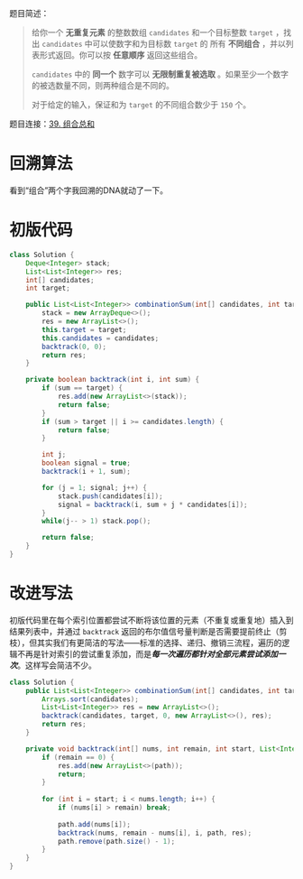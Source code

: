 题目简述：

> 给你一个 **无重复元素** 的整数数组 `candidates` 和一个目标整数 `target` ，找出 `candidates` 中可以使数字和为目标数 `target` 的 所有 **不同组合** ，并以列表形式返回。你可以按 **任意顺序** 返回这些组合。
>
> `candidates` 中的 **同一个** 数字可以 **无限制重复被选取** 。如果至少一个数字的被选数量不同，则两种组合是不同的。 
>
> 对于给定的输入，保证和为 `target` 的不同组合数少于 `150` 个。

题目连接：[39. 组合总和](https://leetcode.cn/problems/combination-sum/)

# 回溯算法

看到“组合”两个字我回溯的DNA就动了一下。

# 初版代码

```java
class Solution {
    Deque<Integer> stack;
    List<List<Integer>> res;
    int[] candidates;
    int target;

    public List<List<Integer>> combinationSum(int[] candidates, int target) {
        stack = new ArrayDeque<>();
        res = new ArrayList<>();
        this.target = target;
        this.candidates = candidates;
        backtrack(0, 0);
        return res;
    }

    private boolean backtrack(int i, int sum) {
        if (sum == target) {
            res.add(new ArrayList<>(stack));
            return false;
        }
        if (sum > target || i >= candidates.length) {
            return false;
        }

        int j;
        boolean signal = true;
        backtrack(i + 1, sum);

        for (j = 1; signal; j++) {
            stack.push(candidates[i]);
            signal = backtrack(i, sum + j * candidates[i]);
        }
        while(j-- > 1) stack.pop();

        return false;
    }
}
```

# 改进写法

初版代码里在每个索引位置都尝试不断将该位置的元素（不重复或重复地）插入到结果列表中，并通过 `backtrack` 返回的布尔值信号量判断是否需要提前终止（剪枝），但其实我们有更简洁的写法——标准的选择、递归、撤销三流程，遍历的逻辑不再是针对索引的尝试重复添加，而是***每一次遍历都针对全部元素尝试添加一次***。这样写会简洁不少。

```java
class Solution {
    public List<List<Integer>> combinationSum(int[] candidates, int target) {
        Arrays.sort(candidates);
        List<List<Integer>> res = new ArrayList<>();
        backtrack(candidates, target, 0, new ArrayList<>(), res);
        return res;
    }

    private void backtrack(int[] nums, int remain, int start, List<Integer> path, List<List<Integer>> res) {
        if (remain == 0) {
            res.add(new ArrayList<>(path));
            return;
        }
        
        for (int i = start; i < nums.length; i++) {
            if (nums[i] > remain) break;
            
            path.add(nums[i]);
            backtrack(nums, remain - nums[i], i, path, res);
            path.remove(path.size() - 1);
        }
    }
}
```

